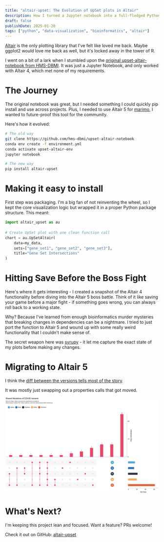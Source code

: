 ```yaml
---
title: "altair-upset: The Evolution of UpSet plots in Altair"
description: How I turned a Jupyter notebook into a full-fledged Python package for UpSet plots
draft: false
publishDate: 2025-01-20
tags: ["python", "data-visualization", "bioinformatics", "altair"]
---
```


[Altair](https://altair-viz.github.io) is the only plotting library that I've felt like loved me back. Maybe ggplot2 would love me back as well, but it's locked away in the tower of R.

I went on a bit of a lark when I stumbled upon the [original upset-altair-notebook from HMS-DBMI](https://github.com/hms-dbmi/upset-altair-notebook). It was just a Jupyter Notebook, and only worked with Altair 4, which met none of my requirements.

# The Journey

The original notebook was great, but I needed something I could quickly pip install and use across projects. Plus, I needed to use Altair 5 for [marimo](https://marimo.io), I wanted to future-proof this tool for the community.

Here's how it evolved:

```bash
# The old way
git clone https://github.com/hms-dbmi/upset-altair-notebook
conda env create -f environment.yml
conda activate upset-altair-env
jupyter notebook
```

```bash
# The new way
pip install altair-upset
```

# Making it easy to install

First step was packaging. I'm a big fan of not reinventing the wheel, so I kept the core visualization logic but wrapped it in a proper Python package structure. This meant:

```python
import altair_upset as au

# Create UpSet plot with one clean function call
chart = au.UpSetAltair(
    data=my_data,
    sets=["gene_set1", "gene_set2", "gene_set3"],
    title="Gene Set Intersections"
)
```

# Hitting Save Before the Boss Fight

Here's where it gets interesting - I created a snapshot of the Altair 4 functionality before diving into the Altair 5 boss battle. Think of it like saving your game before a major fight - if something goes wrong, you can always roll back to a working state.

Why? Because I've learned from enough bioinformatics murder mysteries that breaking changes in dependencies can be a nightmare. I tried to just port the function to Altair 5 and wound up with some really weird functionality that I couldn't make sense of.

The secret weapon here was [syrupy](https://github.com/syrupy-project/syrupy) - it let me capture the exact state of my plots before making any changes.

# Migrating to Altair 5

I think the [diff between the versions tells most of the story](https://github.com/edmundmiller/altair-upset/compare/0.1.1...0.2.0).

It was mostly just swapping out a properties calls that got moved.

![Shared Mutations of COVID Variants UpSet Plot](https://github.com/edmundmiller/altair-upset/blob/3ab3e4de21fcaf02dd0ea0211cc14d08238a689b/tests/__snapshots__/test_covid_mutations/test_covid_mutations_subset%5Bimage%5D.png?raw=true)

# What's Next?

I'm keeping this project lean and focused. Want a feature? PRs welcome!

Check it out on GitHub: [altair-upset](https://github.com/edmundmiller/altair-upset)

